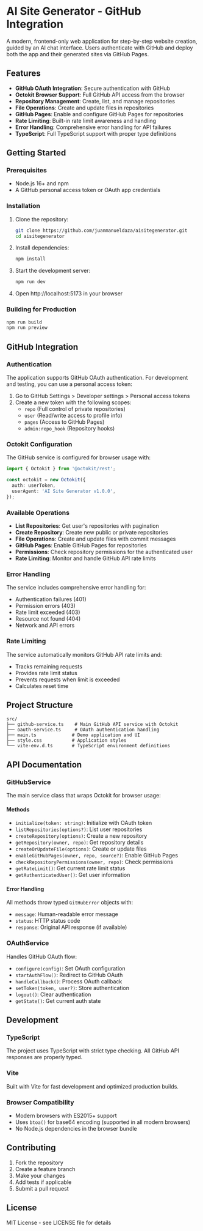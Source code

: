 # AI Site Generator - GitHub Integration

A modern, frontend-only web application for step-by-step website creation, guided by an AI chat interface. Users authenticate with GitHub and deploy both the app and their generated sites via GitHub Pages.

## Features

- **GitHub OAuth Integration**: Secure authentication with GitHub
- **Octokit Browser Support**: Full GitHub API access from the browser
- **Repository Management**: Create, list, and manage repositories
- **File Operations**: Create and update files in repositories
- **GitHub Pages**: Enable and configure GitHub Pages for repositories
- **Rate Limiting**: Built-in rate limit awareness and handling
- **Error Handling**: Comprehensive error handling for API failures
- **TypeScript**: Full TypeScript support with proper type definitions

## Getting Started

### Prerequisites

- Node.js 16+ and npm
- A GitHub personal access token or OAuth app credentials

### Installation

1. Clone the repository:
   ```bash
   git clone https://github.com/juanmanueldaza/aisitegenerator.git
   cd aisitegenerator
   ```

2. Install dependencies:
   ```bash
   npm install
   ```

3. Start the development server:
   ```bash
   npm run dev
   ```

4. Open http://localhost:5173 in your browser

### Building for Production

```bash
npm run build
npm run preview
```

## GitHub Integration

### Authentication

The application supports GitHub OAuth authentication. For development and testing, you can use a personal access token:

1. Go to GitHub Settings > Developer settings > Personal access tokens
2. Create a new token with the following scopes:
   - `repo` (Full control of private repositories)
   - `user` (Read/write access to profile info)
   - `pages` (Access to GitHub Pages)
   - `admin:repo_hook` (Repository hooks)

### Octokit Configuration

The GitHub service is configured for browser usage with:

```typescript
import { Octokit } from '@octokit/rest';

const octokit = new Octokit({
  auth: userToken,
  userAgent: 'AI Site Generator v1.0.0',
});
```

### Available Operations

- **List Repositories**: Get user's repositories with pagination
- **Create Repository**: Create new public or private repositories
- **File Operations**: Create and update files with commit messages
- **GitHub Pages**: Enable GitHub Pages for repositories
- **Permissions**: Check repository permissions for the authenticated user
- **Rate Limiting**: Monitor and handle GitHub API rate limits

### Error Handling

The service includes comprehensive error handling for:

- Authentication failures (401)
- Permission errors (403)
- Rate limit exceeded (403)
- Resource not found (404)
- Network and API errors

### Rate Limiting

The service automatically monitors GitHub API rate limits and:

- Tracks remaining requests
- Provides rate limit status
- Prevents requests when limit is exceeded
- Calculates reset time

## Project Structure

```
src/
├── github-service.ts    # Main GitHub API service with Octokit
├── oauth-service.ts     # OAuth authentication handling
├── main.ts             # Demo application and UI
├── style.css           # Application styles
└── vite-env.d.ts       # TypeScript environment definitions
```

## API Documentation

### GitHubService

The main service class that wraps Octokit for browser usage:

#### Methods

- `initialize(token: string)`: Initialize with OAuth token
- `listRepositories(options?)`: List user repositories
- `createRepository(options)`: Create a new repository
- `getRepository(owner, repo)`: Get repository details
- `createOrUpdateFile(options)`: Create or update files
- `enableGitHubPages(owner, repo, source?)`: Enable GitHub Pages
- `checkRepositoryPermissions(owner, repo)`: Check permissions
- `getRateLimit()`: Get current rate limit status
- `getAuthenticatedUser()`: Get user information

#### Error Handling

All methods throw typed `GitHubError` objects with:
- `message`: Human-readable error message
- `status`: HTTP status code
- `response`: Original API response (if available)

### OAuthService

Handles GitHub OAuth flow:

- `configure(config)`: Set OAuth configuration
- `startAuthFlow()`: Redirect to GitHub OAuth
- `handleCallback()`: Process OAuth callback
- `setToken(token, user?)`: Store authentication
- `logout()`: Clear authentication
- `getState()`: Get current auth state

## Development

### TypeScript

The project uses TypeScript with strict type checking. All GitHub API responses are properly typed.

### Vite

Built with Vite for fast development and optimized production builds.

### Browser Compatibility

- Modern browsers with ES2015+ support
- Uses `btoa()` for base64 encoding (supported in all modern browsers)
- No Node.js dependencies in the browser bundle

## Contributing

1. Fork the repository
2. Create a feature branch
3. Make your changes
4. Add tests if applicable
5. Submit a pull request

## License

MIT License - see LICENSE file for details
